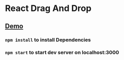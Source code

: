 # React Drag And Drop

## [Demo](https://sriramrudraraju.github.io/react-drag-and-drop)

### `npm install` to install Dependencies

### `npm start` to start dev server on localhost:3000